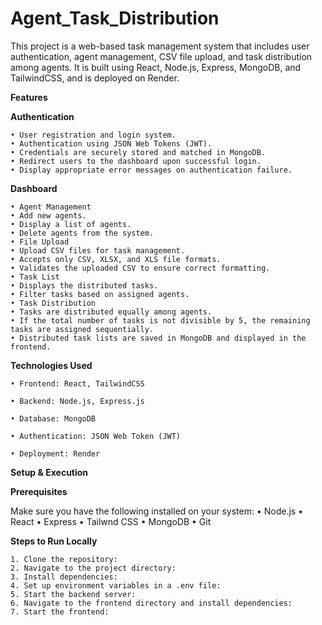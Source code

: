 # Agent_Task_Distribution
This project is a web-based task management system that includes user authentication, agent management, CSV file upload, and task distribution among agents. It is built using React, Node.js, Express, MongoDB, and TailwindCSS, and is deployed on Render.

**Features**

**Authentication**

    • User registration and login system.
    • Authentication using JSON Web Tokens (JWT).
    • Credentials are securely stored and matched in MongoDB.
    • Redirect users to the dashboard upon successful login.
    • Display appropriate error messages on authentication failure.      
      
**Dashboard**      
      
    • Agent Management
    • Add new agents.
    • Display a list of agents.
    • Delete agents from the system.
    • File Upload
    • Upload CSV files for task management.
    • Accepts only CSV, XLSX, and XLS file formats.
    • Validates the uploaded CSV to ensure correct formatting.
    • Task List
    • Displays the distributed tasks.
    • Filter tasks based on assigned agents.
    • Task Distribution
    • Tasks are distributed equally among agents.
    • If the total number of tasks is not divisible by 5, the remaining tasks are assigned sequentially.
    • Distributed task lists are saved in MongoDB and displayed in the frontend.

**Technologies Used**

    • Frontend: React, TailwindCSS
      
    • Backend: Node.js, Express.js
      
    • Database: MongoDB
      
    • Authentication: JSON Web Token (JWT)
      
    • Deployment: Render




**Setup & Execution**

**Prerequisites**

Make sure you have the following installed on your system:
    • Node.js
    • React
    • Express
    • Tailwnd CSS
    • MongoDB
    • Git
    
**Steps to Run Locally**

    1. Clone the repository:
    2. Navigate to the project directory:
    3. Install dependencies:
    4. Set up environment variables in a .env file:
    5. Start the backend server:
    6. Navigate to the frontend directory and install dependencies:
    7. Start the frontend:
